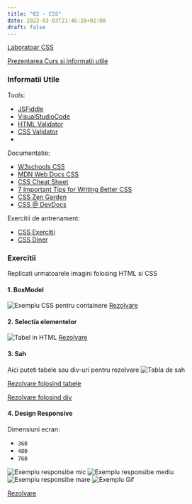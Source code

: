 ```yaml
---
title: "02 - CSS"
date: 2022-03-03T21:46:18+02:00
draft: false
---
```




[Laboratoar CSS](https://profs.info.uaic.ro/~busaco/teach/labs/css/)

[Prezentarea Curs si informatii utile](https://profs.info.uaic.ro/~busaco/teach/courses/web/web-film.html#week2)

### Informatii Utile

Tools:

* [JSFiddle](https://jsfiddle.net/)
* [VisualStudioCode](https://code.visualstudio.com/)
* [HTML Validator](https://validator.w3.org/)
* [CSS Validator](https://jigsaw.w3.org/css-validator/)
*

Documentatie:

* [W3schools CSS](https://www.w3schools.com/css/)
* [MDN Web Docs CSS](https://developer.mozilla.org/en-US/docs/Web/CSS)
* [CSS Cheat Sheet](https://adam-marsden.co.uk/css-cheat-sheet)
* [7 Important Tips for Writing Better CSS](https://www.freecodecamp.org/news/7-important-tips-for-writing-better-css/)
* [CSS Zen Garden](http://www.csszengarden.com/)
* [CSS @ DevDocs](https://devdocs.io/css/)

Exercitii de antrenament:

* [CSS Exercitii](https://www.w3schools.com/css/exercise.asp)
* [CSS Diner](https://flukeout.github.io/)


### Exercitii

Replicati urmatoarele imagini folosing HTML si CSS

#### 1. BoxModel
![Exemplu CSS pentru containere](01_containere.png)
[Rezolvare](https://jsfiddle.net/StefanG/f25a76z9/)

#### 2. Selectia elementelor

![Tabel in HTML](02_selectors.png)
[Rezolvare](https://jsfiddle.net/StefanG/4fvLyd9p/)

#### 3. Sah
Aici puteti tabele sau div-uri pentru rezolvare
![Tabla de sah](03_sah.png)

[Rezolvare folosind tabele](https://jsfiddle.net/StefanG/Lrywe3vo/)

[Rezolvare folosind div](https://jsfiddle.net/StefanG/3609rpvc/)

#### 4. Design Responsive

Dimensiuni ecran:

* `360`
* `480`
* `760`

![Exemplu responsibe mic](04_small.png)
![Exemplu responsibe mediu](04_mid.png)
![Exemplu responsibe mare](04_max.png)
![Exemplu Gif](04_responsive.gif)

[Rezolvare]()


